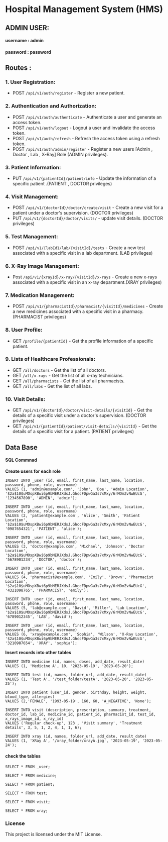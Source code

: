 # Hospital Management System (HMS)

## ADMIN USER:
   #### username : admin  
   #### password : password

## Routes :

### 1. User Registration:
   - POST ```/api/v1/auth/register``` - Register a new patient.

### 2. Authentication and Authorization:
   - POST ```/api/v1/auth/authenticate``` - Authenticate a user and generate an access token.
   - POST ```/api/v1/auth/logout``` - Logout a user and invalidate the access token.
   - POST ```/api/v1/auth/refresh``` - Refresh the access token using a refresh token.
   - POST ```/api/v1/auth/admin/register``` - Register a new users [Admin , Doctor , Lab , X-Ray] Role (ADMIN privileges).

### 3. Patient Information:
   - PUT ```/api/v1/{patientId}/patient/info``` - Update the information of a specific patient .(PATIENT , DOCTOR privileges)

### 4. Visit Management:
   - POST ```/api/v1/{doctorId}/doctor/create/visit``` - Create a new visit for a patient under a doctor's supervision. (DOCTOR privileges)
   - PUT ```/api/v1/{doctorId}/doctor/visits/``` - update visit details. (DOCTOR privileges)

### 5. Test Management:
   - POST ```/api/v1/{labId}/lab/{visitId}/tests``` - Create a new test associated with a specific visit in a lab department. (LAB privileges)

### 6. X-Ray Image Management:
   - Post ```/api/v1/{xrayId}/x-ray/{visitId}/x-rays``` - Create a new x-rays associated with a specific visit in an x-ray department.(XRAY privileges)

### 7. Medication Management:
   - POST ```/api/v1/{pharmacistId}/pharmacist/{visitId}/medicines``` - Create a new medicines associated with a specific visit in a pharmacy.
(PHARMACIST privileges)
### 8. User Profile:
   - GET ```/profile/{patientId}``` - Get the profile information of a specific patient.

### 9. Lists of Healthcare Professionals:
   - GET ```/all/doctors``` - Get the list of all doctors.
   - GET ```/all/x-rays``` - Get the list of all x-ray technicians.
   - GET ```/all/pharmacists``` - Get the list of all pharmacists.
   - GET ```/all/labs``` - Get the list of all labs.

### 10. Visit Details:
   - GET ```/api/v1/{doctorId}/doctor/visit-details/{visitId}``` - Get the details of a specific visit under a doctor's supervision. (DOCTOR privileges)
   - GET ```/api/v1/{patientId}/patient/visit-details/{visitId}``` - Get the details of a specific visit for a patient. (PATIENT privileges)


## Data Base
#### SQL Commnad
**Create users for each role**

```
INSERT INTO _user (id, email, first_name, last_name, location, password, phone, role, username)
VALUES (1, 'admin@example.com', 'John', 'Doe', 'Admin Location', '$2a$10$uMOspXBwi6p9bMERJXdsJ.GhccFDpwGa3s7xMxy/6rMOmZvNwEUcG', '1234567890', 'ADMIN', 'admin');
```
```
INSERT INTO _user (id, email, first_name, last_name, location, password, phone, role, username)
VALUES (2, 'patient@example.com', 'Alice', 'Smith', 'Patient Location', '$2a$10$uMOspXBwi6p9bMERJXdsJ.GhccFDpwGa3s7xMxy/6rMOmZvNwEUcG', '0987654321', 'PATIENT', 'alice');
```
```
INSERT INTO _user (id, email, first_name, last_name, location, password, phone, role, username)
VALUES (3, 'doctor@example.com', 'Michael', 'Johnson', 'Doctor Location', '$2a$10$uMOspXBwi6p9bMERJXdsJ.GhccFDpwGa3s7xMxy/6rMOmZvNwEUcG', '5678901234', 'DOCTOR', 'doctor');
```
```
INSERT INTO _user (id, email, first_name, last_name, location, password, phone, role, username)
VALUES (4, 'pharmacist@example.com', 'Emily', 'Brown', 'Pharmacist Location', '$2a$10$uMOspXBwi6p9bMERJXdsJ.GhccFDpwGa3s7xMxy/6rMOmZvNwEUcG', '4321098765', 'PHARMACIST', 'emily');
```
```
INSERT INTO _user (id, email, first_name, last_name, location, password, phone, role, username)
VALUES (5, 'lab@example.com', 'David', 'Miller', 'Lab Location', '$2a$10$uMOspXBwi6p9bMERJXdsJ.GhccFDpwGa3s7xMxy/6rMOmZvNwEUcG', '6789012345', 'LAB', 'david');
```
```
INSERT INTO _user (id, email, first_name, last_name, location, password, phone, role, username)
VALUES (6, 'xray@example.com', 'Sophia', 'Wilson', 'X-Ray Location', '$2a$10$uMOspXBwi6p9bMERJXdsJ.GhccFDpwGa3s7xMxy/6rMOmZvNwEUcG', '3210987654', 'XRAY', 'sophia');
```

**Insert records into other tables**
```
INSERT INTO medicine (id, names, doses, add_date, result_date)
VALUES (1, 'Medicine A', 10, '2023-05-19', '2023-05-20');
```
```
INSERT INTO test (id, names, folder_url, add_date, result_date)
VALUES (1, 'Test A', '/test_folder/testA', '2023-05-20', '2023-05-25');
```
```
INSERT INTO patient (user_id, gender, birthday, height, weight, blood_type, allergies)
VALUES (2,'FEMALE', '1993-05-19', 160, 60, 'A_NEGATIVE', 'None');
```
```
INSERT INTO visit (description, prescription, summary, treatment, doctor_id, lab_id, medicine_id, patient_id, pharmacist_id, test_id, x_rays_image_id, x_ray_id)
VALUES ('Regular check-up', 123 , 'Visit summary', 'Treatment details', 3, 5, 1, 2, 4, 1, 1, 6);

```
```
INSERT INTO xray (id, names, folder_url, add_date, result_date)
VALUES (1, 'XRay A', '/xray_folder/xrayA.jpg', '2023-05-19', '2023-05-24');
```
#### check the tables
```
SELECT * FROM _user;
```
```
SELECT * FROM medicine;
```
```
SELECT * FROM patient;
```
```
SELECT * FROM test;
```
```
SELECT * FROM visit;
```
```
SELECT * FROM xray;
```

### License
This project is licensed under the MIT License.

